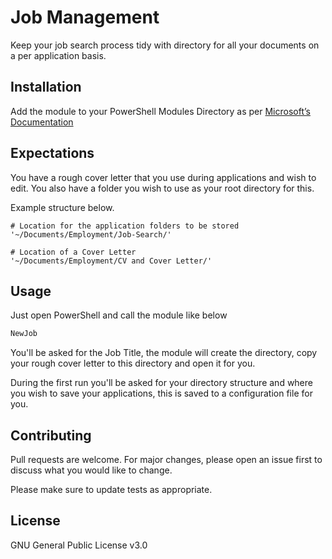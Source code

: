 # Job Management

Keep your job search process tidy with directory for all your documents on a per application basis.

## Installation

Add the module to your PowerShell Modules Directory as per [Microsoft’s Documentation](https://docs.microsoft.com/en-us/powershell/scripting/developer/module/installing-a-powershell-module?view=powershell-7.1/) 

## Expectations

You have a rough cover letter that you use during applications and wish to edit. You also have a folder you wish to use as your root directory for this. 

Example structure below.

```
# Location for the application folders to be stored
'~/Documents/Employment/Job-Search/'

# Location of a Cover Letter
'~/Documents/Employment/CV and Cover Letter/'
```

## Usage

Just open PowerShell and call the module like below 
```PowerShell
NewJob
```
You'll be asked for the Job Title, the module will create the directory, copy your rough cover letter to this directory and open it for you. 

During the first run you'll be asked for your directory structure and where you wish to save your applications, this is saved to a configuration file for you. 

## Contributing
Pull requests are welcome. For major changes, please open an issue first to discuss what you would like to change.

Please make sure to update tests as appropriate.

## License
GNU General Public License v3.0 
